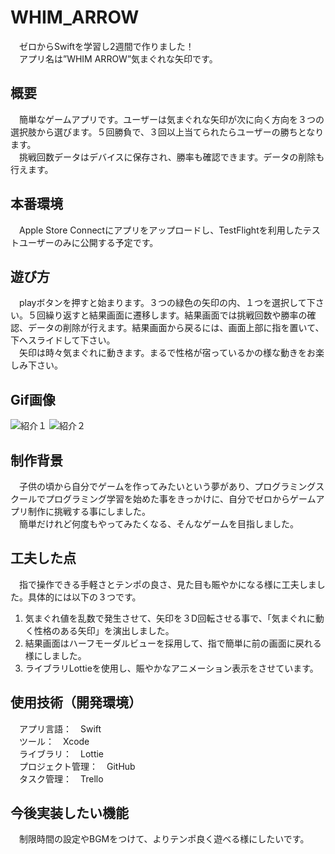 # WHIM_ARROW
　ゼロからSwiftを学習し2週間で作りました！  
　アプリ名は”WHIM ARROW”気まぐれな矢印です。
 
 ## 概要
 　簡単なゲームアプリです。ユーザーは気まぐれな矢印が次に向く方向を３つの選択肢から選びます。５回勝負で、３回以上当てられたらユーザーの勝ちとなります。  
 　挑戦回数データはデバイスに保存され、勝率も確認できます。データの削除も行えます。
 
 ## 本番環境
 　Apple Store Connectにアプリをアップロードし、TestFlightを利用したテストユーザーのみに公開する予定です。
  
 ## 遊び方
 　playボタンを押すと始まります。３つの緑色の矢印の内、１つを選択して下さい。５回繰り返すと結果画面に遷移します。結果画面では挑戦回数や勝率の確認、データの削除が行えます。結果画面から戻るには、画面上部に指を置いて、下へスライドして下さい。  
 　矢印は時々気まぐれに動きます。まるで性格が宿っているかの様な動きをお楽しみ下さい。
  
## Gif画像

![紹介１](https://user-images.githubusercontent.com/61719786/80442973-110e7700-8949-11ea-9688-0147bbdfdf46.gif)
![紹介２](https://user-images.githubusercontent.com/61719786/80442978-12d83a80-8949-11ea-9ac6-125665a96c78.gif)

  
## 制作背景
　子供の頃から自分でゲームを作ってみたいという夢があり、プログラミングスクールでプログラミング学習を始めた事をきっかけに、自分でゼロからゲームアプリ制作に挑戦する事にしました。  
　簡単だけれど何度もやってみたくなる、そんなゲームを目指しました。
 
## 工夫した点
　指で操作できる手軽さとテンポの良さ、見た目も賑やかになる様に工夫しました。具体的には以下の３つです。  
 1. 気まぐれ値を乱数で発生させて、矢印を３D回転させる事で、「気まぐれに動く性格のある矢印」を演出しました。  
 2. 結果画面はハーフモーダルビューを採用して、指で簡単に前の画面に戻れる様にしました。  
 3. ライブラリLottieを使用し、賑やかなアニメーション表示をさせています。  
 
## 使用技術（開発環境）
　アプリ言語：　Swift  
　ツール：　Xcode  
　ライブラリ：　Lottie  
　プロジェクト管理：　GitHub  
　タスク管理：　Trello  

## 今後実装したい機能
　制限時間の設定やBGMをつけて、よりテンポ良く遊べる様にしたいです。

